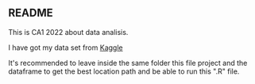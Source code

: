 ## README

This is CA1 2022 about data analisis.

I have got my data set from [Kaggle](https://www.kaggle.com/datasets/priteshraj10/covid-vaccination-all-countries-data)

It's recommended to leave inside the same folder this file project and the dataframe to get  the best location path and be able to run this ".R" file.
